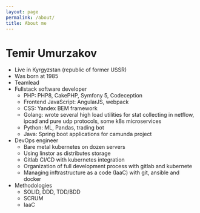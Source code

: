 ```yaml
---
layout: page
permalink: /about/
title: About me
---
```


# Temir Umurzakov

* Live in Kyrgyzstan (republic of former USSR)
* Was born at 1985
* Teamlead
* Fullstack software developer
  * PHP: PHP8, CakePHP, Symfony 5, Codeception
  * Frontend JavaScript: AngularJS, webpack
  * CSS: Yandex BEM framework
  * Golang: wrote several high load utilities for stat collecting in netflow, ipcad and pure udp protocols, some k8s microservices
  * Python: ML, Pandas, trading bot
  * Java: Spring boot applications for camunda project
* DevOps engineer 
  * Bare metal kubernetes on dozen servers
  * Using linstor as distributes storage
  * Gitlab CI/CD with kubernetes integration
  * Organization of full development process with gitlab and kubernete
  * Managing inftrastructure as a code (IaaC) with git, ansible and docker
* Methodologies
  * SOLID, DDD, TDD/BDD
  * SCRUM
  * IaaC
